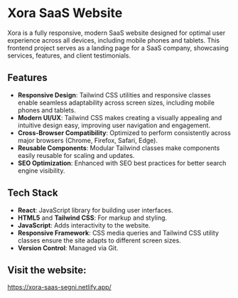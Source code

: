 # Xora SaaS Website

Xora is a fully responsive, modern SaaS website designed for optimal user experience across all devices, including mobile phones and tablets. This frontend project serves as a landing page for a SaaS company, showcasing services, features, and client testimonials.

## Features

- **Responsive Design**: Tailwind CSS utilities and responsive classes enable seamless adaptability across screen sizes, including mobile phones and tablets.
- **Modern UI/UX**: Tailwind CSS makes creating a visually appealing and intuitive design easy, improving user navigation and engagement.
- **Cross-Browser Compatibility**: Optimized to perform consistently across major browsers (Chrome, Firefox, Safari, Edge).
- **Reusable Components**: Modular Tailwind classes make components easily reusable for scaling and updates.
- **SEO Optimization**: Enhanced with SEO best practices for better search engine visibility.

## Tech Stack

- **React**: JavaScript library for building user interfaces.
- **HTML5** and **Tailwind CSS**: For markup and styling.
- **JavaScript**: Adds interactivity to the website.
- **Responsive Framework**: CSS media queries and Tailwind CSS utility classes ensure the site adapts to different screen sizes.
- **Version Control**: Managed via Git.

## Visit the website:

https://xora-saas-segni.netlify.app/
